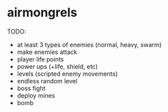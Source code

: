 # airmongrels

TODO:
- at least 3 types of enemies (normal, heavy, swarm)
- make enemies attack
- player life points
- power ups (+life, shield, etc)
- levels (scripted enemy movements)
- endless random level
- boss fight
- deploy mines
- bomb
